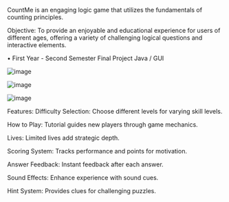CountMe is an engaging logic game that utilizes the fundamentals of counting principles. 

Objective: 
To provide an enjoyable and educational experience for users of different ages, offering a variety of challenging logical questions and interactive elements.

• First Year - Second Semester Final Project
Java / GUI 

![image](https://github.com/user-attachments/assets/d3afc78c-b8de-488c-992f-8c69addf4c2f)

![image](https://github.com/user-attachments/assets/95d82e51-6efc-4fba-a8fa-719453f95ca8)

![image](https://github.com/user-attachments/assets/d59c0eb5-d098-457b-a5f7-01df15201569)

Features:
Difficulty Selection: Choose different levels for varying skill levels. <br>

How to Play: Tutorial guides new players through game mechanics.<br>

Lives: Limited lives add strategic depth.<br>

Scoring System: Tracks performance and points for motivation.<br>

Answer Feedback: Instant feedback after each answer.<br>

Sound Effects: Enhance experience with sound cues.<br>

Hint System: Provides clues for challenging puzzles.<br>
